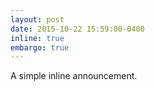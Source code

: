```yaml
---
layout: post
date: 2015-10-22 15:59:00-0400
inline: true
embargo: true
---
```


A simple inline announcement.
